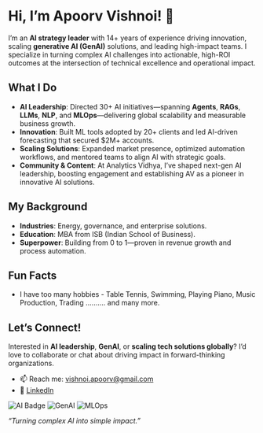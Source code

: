 # Hi, I’m Apoorv Vishnoi! 👋

I’m an **AI strategy leader** with 14+ years of experience driving innovation, scaling **generative AI (GenAI)** solutions, and leading high-impact teams. I specialize in turning complex AI challenges into actionable, high-ROI outcomes at the intersection of technical excellence and operational impact.

## What I Do
- **AI Leadership**: Directed 30+ AI initiatives—spanning **Agents**, **RAGs**, **LLMs**, **NLP**, and **MLOps**—delivering global scalability and measurable business growth.
- **Innovation**: Built ML tools adopted by 20+ clients and led AI-driven forecasting that secured $2M+ accounts.
- **Scaling Solutions**: Expanded market presence, optimized automation workflows, and mentored teams to align AI with strategic goals.
- **Community & Content**: At Analytics Vidhya, I’ve shaped next-gen AI leadership, boosting engagement and establishing AV as a pioneer in innovative AI solutions.

## My Background
- **Industries**: Energy, governance, and enterprise solutions.
- **Education**: MBA from ISB (Indian School of Business).
- **Superpower**: Building from 0 to 1—proven in revenue growth and process automation.

## Fun Facts
- I have too many hobbies - Table Tennis, Swimming, Playing Piano, Music Production, Trading .......... and many more. 


## Let’s Connect!
Interested in **AI leadership**, **GenAI**, or **scaling tech solutions globally**? I’d love to collaborate or chat about driving impact in forward-thinking organizations.  
- 📫 Reach me: [vishnoi.apoorv@gmail.com](mailto:vishnoi.apoorv@gmail.com)  
- 🔗 [LinkedIn](https://www.linkedin.com/in/apoorvvishnoi/)  


![AI Badge](https://img.shields.io/badge/AI-Strategy-blue) ![GenAI](https://img.shields.io/badge/GenAI-Innovator-orange) ![MLOps](https://img.shields.io/badge/MLOps-Scaling-green)

*“Turning complex AI into simple impact.”*
